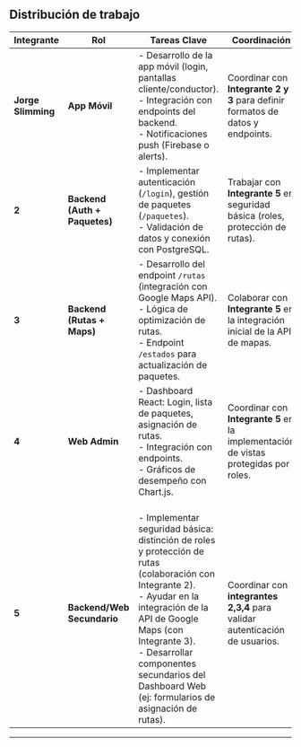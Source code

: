 **Distribución de trabajo**  
---

| Integrante | Rol                  | Tareas Clave                                                                                                                                                                                                 | Coordinación                                                                              |  
|------------|----------------------|-------------------------------------------------------------------------------------------------------------------------------------------------------------------------------------------------------------|-------------------------------------------------------------------------------------------|  
| **Jorge Slimming**      | **App Móvil**        | - Desarrollo de la app móvil (login, pantallas cliente/conductor). <br>- Integración con endpoints del backend. <br>- Notificaciones push (Firebase o alerts).                                               | Coordinar con **Integrante 2 y 3** para definir formatos de datos y endpoints.            |  
| **2**      | **Backend (Auth + Paquetes)** | - Implementar autenticación (`/login`), gestión de paquetes (`/paquetes`). <br>- Validación de datos y conexión con PostgreSQL.                                                                          | Trabajar con **Integrante 5** en seguridad básica (roles, protección de rutas).           |  
| **3**      | **Backend (Rutas + Maps)** | - Desarrollo del endpoint `/rutas` (integración con Google Maps API). <br>- Lógica de optimización de rutas. <br>- Endpoint `/estados` para actualización de paquetes.                                   | Colaborar con **Integrante 5** en la integración inicial de la API de mapas.              |  
| **4**      | **Web Admin**         | - Dashboard React: Login, lista de paquetes, asignación de rutas. <br>- Integración con endpoints. <br>- Gráficos de desempeño con Chart.js.                                                              | Coordinar con **Integrante 5** en la implementación de vistas protegidas por roles.       |  
| **5**      | **Backend/Web Secundario** | <br>- Implementar seguridad básica: distinción de roles y protección de rutas (colaboración con Integrante 2). <br>- Ayudar en la integración de la API de Google Maps (con Integrante 3). <br>- Desarrollar componentes secundarios del Dashboard Web (ej: formularios de asignación de rutas). | Coordinar con **integrantes 2,3,4** para validar autenticación de usuarios.                  |  

---
